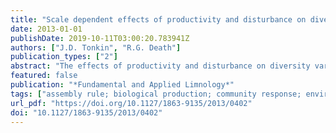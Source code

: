 ```yaml
---
title: "Scale dependent effects of productivity and disturbance on diversity in streams"
date: 2013-01-01
publishDate: 2019-10-11T03:00:20.783941Z
authors: ["J.D. Tonkin", "R.G. Death"]
publication_types: ["2"]
abstract: "The effects of productivity and disturbance on diversity vary widely with the spatial scale at which they are examined. Not only do productivity and disturbance have strong infuences on diversity patterns at local and regional scales but they can affect the way in which communities assemble and in turn alter beta diversity or community dissimilarity. We assessed whether the form of both the productivity- and disturbance-diversity relationships differed between the spatial scale at which they were examined using experimental stream channels in three Hawke's Bay, New Zealand streams. In place of true local and regional richness, we used the proxies within- and between-stream richness, as well as assessing between-stream community dissimilarity (similar to beta diversity). Our results indicate that productivity and disturbance both affect diversity but at individual scales and in different forms. At the within-stream scale, richness was a u shaped function of productivity whereas at the between-stream scale richness increased monotonically with increasing productivity. Community dissimilarity on the other hand, increased monotonically with increasing rate of disturbance. Rather than a greater role of deterministic assembly with increasing disturbance, our results indicate the opposite, but it appears that communities are simply converging on those found in the surrounding streambed with time since disturbance. Specifcally, communities were more similar within individual streams than within disturbance treatments and animals colonizing post-disturbance were simply a subset of taxa present at each site regardless of perceived colonizing ability, rather than a suite of specialist colonizing taxa. These results demonstrate that without a distinction between early and late colonizers, a greater rate of deterministic assembly at high disturbance will not occur."
featured: false
publication: "*Fundamental and Applied Limnology*"
tags: ["assembly rule; biological production; community response; environmental disturbance; freshwater environment; macroinvertebrate; species diversity; stream bed; streamwater", "Hawkes Bay; New Zealand; North Island"]
url_pdf: "https://doi.org/10.1127/1863-9135/2013/0402"
doi: "10.1127/1863-9135/2013/0402"
---
```


